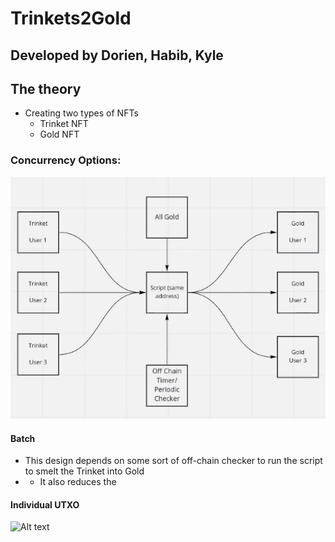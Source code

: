 # Trinkets2Gold

## Developed by Dorien, Habib, Kyle

## The theory
* Creating two types of NFTs 
  * Trinket NFT
  * Gold NFT




### Concurrency Options:

![Alt text](/Batch.png)
#### Batch
* This design depends on some sort of off-chain checker to run the script to smelt the Trinket into Gold
* * It also reduces the 

#### Individual UTXO
![Alt text](/parallel-utxos.jpeg)

